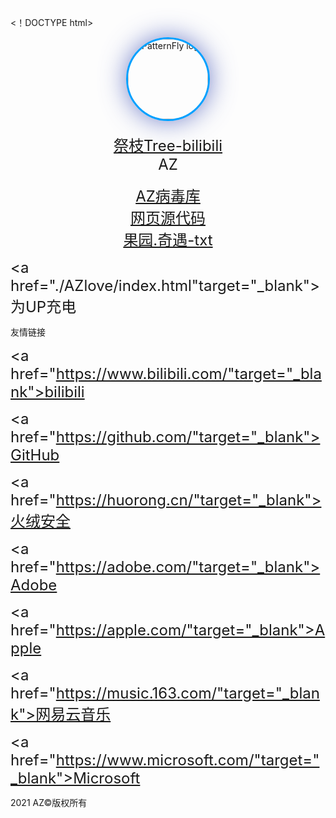 <！DOCTYPE html>
<html>
<head>
<meta http-equiv="Content-Type" content="text/html; charset=utf-8"/>

<style>
.demo｛color:forest green;｝
<Link Rel="SHORTCUT ICON" href="./AZ.ICO.ico">

<body background="./AZ2233.jpg"

style=" background-repeat:no-repeat ;

background-size:100% 100%;

background-attachment: fixed;"

>

<style>

  #canvas {
                position: absolute;
    z-index: 10;
    top: 0;
    left: 0;
    bottom: 0;
    right: 0;
    cursor: none;
        }
        .content{
      position: absolute;
    z-index: 11;
    right: 0;
    left: 0;
    top: 0;
    bottom: 0;
}
.splash{
  position: relative;
  }
  img#qq {
    width: 128px;
    background-size: cover;
    border-radius: 200px;
    box-shadow: 0px 0px 40px rgba(63, 81, 181, 0.72);
    border: 3px solid #00a0ff;
    opacity: 1;
    margin: 0 auto;
	margin-bottom: 20px;
	transition: all 1.0s;  
}
#qq:hover {
    box-shadow: 0 0 10px #fff;
    -webkit-box-shadow: 0 0 19px #fff;
    transform:rotate(360deg);
    -ms-transform:rotate(360deg); 	/* IE 9 */
    -moz-transform:rotate(360deg); 	/* Firefox */
    -webkit-transform:rotate(360deg); /* Safari 和 Chrome */
    -o-transform:rotate(360deg); 	/* Opera */
    filter:progid:DXImageTransform.Microsoft.BasicImage(rotation=3);
}
</style>


</head>
	</body>

         
           
            
                
              
  
  <div class="jumbotron">
    <div class="container">
      <div class="splash">
        <div class="content">
          <center><img src="./az.png" tppabs="" alt="PatternFly logo" id="qq" class="wow fadeInDown animated"
          style="visibility: visible; animation-name: fadeInDown;"></center>

<center><font size="5"><a href="https://space.bilibili.com/435660813"target="_blank">祭枝Tree-bilibili</a></font> </center>

<center><font size="5">AZ</font></center>
<br/>

<center><font size="5"><a href="./AZerror/index.html"target="_blank">AZ病毒库</a></font> </center>

<center><font size="5"><a href="./AZWeb.rar"download="AZWeb.rar">网页源代码</a></font> </center>

<center><font size="5"><a href="./Orchard. Adventure.txt"download="Orchard. Adventure.txt"></a></font> </center>

<center><font size="5"><a href="./AZOrchardAdventure.rar"download="AZOrchardAdventure.txt">果园.奇遇-txt</a></font> </center>

<font size="5"><a href="./AZlove/index.html"target="_blank">为UP充电</a></font>

<p>友情链接</p>

<font size="5"><a href="https://www.bilibili.com/"target="_blank">bilibili</a></font>

<font size="5"><a href="https://github.com/"target="_blank">GitHub</a></font>

<font size="5"><a href="https://huorong.cn/"target="_blank">火绒安全</a></font>

<font size="5"><a href="https://adobe.com/"target="_blank">Adobe</a></font><br/>

<font size="5"><a href="https://apple.com/"target="_blank">Apple</a></font>

<font size="5"><a href="https://music.163.com/"target="_blank">网易云音乐</a></font>

<font size="5"><a href="https://www.microsoft.com/"target="_blank">Microsoft</a></font>


<footer>
 <p class="demo">2021 AZ©版权所有</p>


<br/>
<br/>
<br/>
<br/>
<br/>
<br/>
	</body>
		</html>

